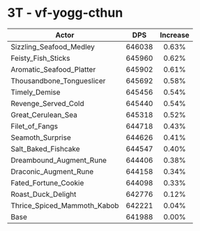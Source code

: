 # 3T - vf-yogg-cthun
| Actor | DPS | Increase |
|---|:---:|:---:|
|Sizzling_Seafood_Medley|646038|0.63%|
|Feisty_Fish_Sticks|645960|0.62%|
|Aromatic_Seafood_Platter|645902|0.61%|
|Thousandbone_Tongueslicer|645692|0.58%|
|Timely_Demise|645456|0.54%|
|Revenge_Served_Cold|645440|0.54%|
|Great_Cerulean_Sea|645318|0.52%|
|Filet_of_Fangs|644718|0.43%|
|Seamoth_Surprise|644626|0.41%|
|Salt_Baked_Fishcake|644547|0.40%|
|Dreambound_Augment_Rune|644406|0.38%|
|Draconic_Augment_Rune|644158|0.34%|
|Fated_Fortune_Cookie|644098|0.33%|
|Roast_Duck_Delight|642776|0.12%|
|Thrice_Spiced_Mammoth_Kabob|642221|0.04%|
|Base|641988|0.00%|
